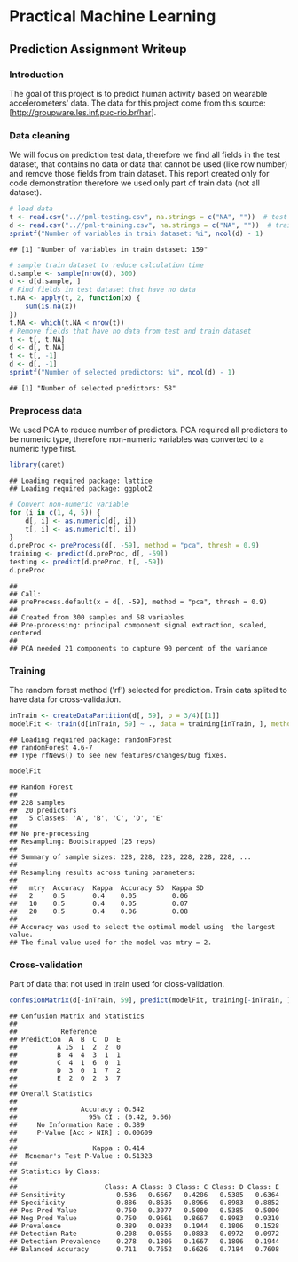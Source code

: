 Practical Machine Learning
========================================================
## Prediction Assignment Writeup
### Introduction
The goal of this project is to predict human activity based on wearable accelerometers' data. The data for this project come from this source: [http://groupware.les.inf.puc-rio.br/har].

### Data cleaning
We will focus on prediction test data, therefore  we find all fields in the test dataset, that contains no data or data that cannot be used (like row number) and remove those fields from train dataset. This report created only for code demonstration therefore we used only part of train data (not all dataset). 

```r
# load data
t <- read.csv("..//pml-testing.csv", na.strings = c("NA", ""))  # test dataset
d <- read.csv("..//pml-training.csv", na.strings = c("NA", ""))  # train dataset
sprintf("Number of variables in train dataset: %i", ncol(d) - 1)
```

```
## [1] "Number of variables in train dataset: 159"
```

```r
# sample train dataset to reduce calculation time
d.sample <- sample(nrow(d), 300)
d <- d[d.sample, ]
# Find fields in test dataset that have no data
t.NA <- apply(t, 2, function(x) {
    sum(is.na(x))
})
t.NA <- which(t.NA < nrow(t))
# Remove fields that have no data from test and train dataset
t <- t[, t.NA]
d <- d[, t.NA]
t <- t[, -1]
d <- d[, -1]
sprintf("Number of selected predictors: %i", ncol(d) - 1)
```

```
## [1] "Number of selected predictors: 58"
```

### Preprocess data
We used PCA to reduce number of predictors. PCA required all predictors to be numeric type, therefore non-numeric variables was converted to a numeric type first.   

```r
library(caret)
```

```
## Loading required package: lattice
## Loading required package: ggplot2
```

```r
# Convert non-numeric variable
for (i in c(1, 4, 5)) {
    d[, i] <- as.numeric(d[, i])
    t[, i] <- as.numeric(t[, i])
}
d.preProc <- preProcess(d[, -59], method = "pca", thresh = 0.9)
training <- predict(d.preProc, d[, -59])
testing <- predict(d.preProc, t[, -59])
d.preProc
```

```
## 
## Call:
## preProcess.default(x = d[, -59], method = "pca", thresh = 0.9)
## 
## Created from 300 samples and 58 variables
## Pre-processing: principal component signal extraction, scaled, centered 
## 
## PCA needed 21 components to capture 90 percent of the variance
```

### Training 
The random forest method ('rf') selected for prediction. Train data splited to have data for cross-validation.

```r
inTrain <- createDataPartition(d[, 59], p = 3/4)[[1]]
modelFit <- train(d[inTrain, 59] ~ ., data = training[inTrain, ], method = "rf")
```

```
## Loading required package: randomForest
## randomForest 4.6-7
## Type rfNews() to see new features/changes/bug fixes.
```

```r
modelFit
```

```
## Random Forest 
## 
## 228 samples
##  20 predictors
##   5 classes: 'A', 'B', 'C', 'D', 'E' 
## 
## No pre-processing
## Resampling: Bootstrapped (25 reps) 
## 
## Summary of sample sizes: 228, 228, 228, 228, 228, 228, ... 
## 
## Resampling results across tuning parameters:
## 
##   mtry  Accuracy  Kappa  Accuracy SD  Kappa SD
##   2     0.5       0.4    0.05         0.06    
##   10    0.5       0.4    0.05         0.07    
##   20    0.5       0.4    0.06         0.08    
## 
## Accuracy was used to select the optimal model using  the largest value.
## The final value used for the model was mtry = 2.
```


### Cross-validation
Part of data that not used in train used for closs-validation.

```r
confusionMatrix(d[-inTrain, 59], predict(modelFit, training[-inTrain, ]))
```

```
## Confusion Matrix and Statistics
## 
##           Reference
## Prediction  A  B  C  D  E
##          A 15  1  2  2  0
##          B  4  4  3  1  1
##          C  4  1  6  0  1
##          D  3  0  1  7  2
##          E  2  0  2  3  7
## 
## Overall Statistics
##                                       
##                Accuracy : 0.542       
##                  95% CI : (0.42, 0.66)
##     No Information Rate : 0.389       
##     P-Value [Acc > NIR] : 0.00609     
##                                       
##                   Kappa : 0.414       
##  Mcnemar's Test P-Value : 0.51323     
## 
## Statistics by Class:
## 
##                      Class: A Class: B Class: C Class: D Class: E
## Sensitivity             0.536   0.6667   0.4286   0.5385   0.6364
## Specificity             0.886   0.8636   0.8966   0.8983   0.8852
## Pos Pred Value          0.750   0.3077   0.5000   0.5385   0.5000
## Neg Pred Value          0.750   0.9661   0.8667   0.8983   0.9310
## Prevalence              0.389   0.0833   0.1944   0.1806   0.1528
## Detection Rate          0.208   0.0556   0.0833   0.0972   0.0972
## Detection Prevalence    0.278   0.1806   0.1667   0.1806   0.1944
## Balanced Accuracy       0.711   0.7652   0.6626   0.7184   0.7608
```


